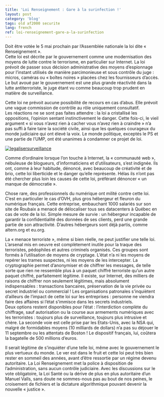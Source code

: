 ```yaml
---
title: 'Loi Renseignement : Gare à la surinfection !'
layout: post
category: 'blog'
tags: old af2000 securite
lang: french
ref: loi-renseignement-gare-a-la-surinfection
---
```


Doit être votée le 5 mai prochain par l’Assemblée nationale la loi dite « Renseignement ».  
Cette loi est décrite par le gouvernement comme une modernisation des moyens de lutte contre le terrorisme, en particulier sur Internet. La loi prévoit de passer sous décision administrative des moyens d’espionnage pour l’instant utilisés de manière parcimonieuse et sous contrôle du juge : micros, caméras ou « boîtes noires » placées chez les fournisseurs d’accès. Le but avoué par le gouvernement est une plus grande réactivité dans la lutte antiterroriste, le juge étant vu comme beaucoup trop prudent en matière de surveillance.

Cette loi ne prévoit aucune possibilité de recours en cas d’abus. Elle prévoit une vague commission de contrôle au rôle uniquement consultatif.  
Les réactions ne se sont pas faites attendre : la loi a cristallisé les oppositions, l’opinion sentant instinctivement le danger. Cette fois-ci, le vieil argument « si vous n’avez rien à cacher vous n’avez rien à craindre » n’a pas suffi à faire taire la société civile, ainsi que les quelques courageux du monde judiciaire qui ont élevé la voix. Le monde politique, exceptés le PS et une partie de l’UMP, ont été unanimes à condamner ce projet de loi.

[![legalisersurveillance](http://blog.enzosandre.fr/wp-content/uploads/2015/05/legalisersurveillance.gif)](http://blog.enzosandre.fr/wp-content/uploads/2015/05/legalisersurveillance.gif)

Comme d’ordinaire lorsque l’on touche à Internet, la « communauté web », nébuleuse de blogueurs, d’informaticiens et d’utilisateurs, s’est indignée. Ils ont, comme à leur habitude, dénoncé, avec beaucoup de créativité et de brio, cette loi liberticide et le danger qu’elle représente. Hélas ils n’ont pas été chercher plus loin les causes de cette loi, préférant dénoncer « un manque de démocratie ».

Chose rare, des professionnels du numérique ont milité contre cette loi. C’est en particulier le cas d’OVH, plus gros hébergeur et fleuron du numérique français. Cette entreprise, embauchant 1000 salariés sur son site de Roubaix a menacé de délocaliser tous ses datacenters à Québec en cas de vote de la loi. Simple mesure de survie : un hébergeur incapable de garantir la confidentialité des données de ses clients, perd une grande partie de son attractivité. D’autres hébergeurs sont déjà partis, comme altern.org et eu.org.

La « menace terroriste », même si bien réelle, ne peut justifier une telle loi. L’arsenal mis en oeuvre est complètement inutile pour la traque des terroristes, pédophiles et autres criminels organisés. Ces groupes sont formés à l’utilisation de moyens de cryptage. L’état n’a ni les moyens de repérer les trames suspectes, ni les moyens de les intercepter. La cryptographie permet d’anonymiser et de chiffrer les messages, de telle sorte que rien ne ressemble plus à un paquet chiffré terroriste qu’un autre paquet chiffré, parfaitement légitime. Il existe, sur Internet, des milliers de raisons de chiffrer non seulement légitimes, mais absolument indispensables : transactions bancaires, préservation de la vie privée ou secret industriel ou commercial ! Les organisations patronales s’inquiètent d’ailleurs de l’impact de cette loi sur les entreprises : personne ne viendra faire des affaires si l’état s’immisce dans les secrets industriels.  
Deux options restent disponibles pour l’état : l’interdiction complète du chiffrage, sauf autorisation ou la course aux armements numériques avec les terroristes : toujours plus de surveillance, toujours plus intrusive et chère. La seconde voie est celle prise par les Etats-Unis, avec la NSA qui, malgré de formidables moyens (10 milliards de dollars) n’a pas su déjouer le 11 septembre ou les attentats de Boston ! Le dispositif français, lui, coûtera la bagatelle de 500 millions d’euros.

Il serait légitime de s’inquiéter d’une telle loi, même avec le gouvernement le plus vertueux du monde. Le ver est dans le fruit et cette loi peut très bien rester en sommeil des années, avant d’être ressortie par un régime devenu autoritaire. La Loi Renseignement met la police à disposition de l’administration, sans aucun contrôle judiciaire. Avec les discussions sur le vote obligatoire, la Loi Santé ou la dérive de plus en plus autoritaire d’un Manuel Valls, sans doute ne sommes-nous pas au bout de nos peines, le croisement de fichiers et la dictature algorithmique pouvant devenir la nouvelle « justice ».